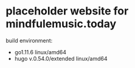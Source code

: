 # placeholder website for mindfulemusic.today

build environment:
+ go1.11.6 linux/amd64
+ hugo v.0.54.0/extended linux/amd64


